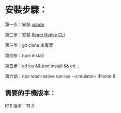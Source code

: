 # 安裝步驟：

第一步：安裝 [xcode](https://apps.apple.com/tw/app/xcode/id497799835?mt=12)

第二步：安裝 [React Native CLI](https://facebook.github.io/react-native/docs/getting-started)

第三步：git clone 本專案

第四步：npm install

第五步：cd ios && pod install && cd ..

第六部：npx react-native run-ios --simulator='iPhone 8'

## 需要的手機版本：

IOS 版本：13.3
